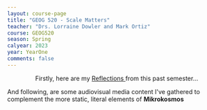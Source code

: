 ```yaml
---
layout: course-page
title: "GEOG 520 - Scale Matters"
teacher: "Drs. Lorraine Dowler and Mark Ortiz"
course: GEOG520
season: Spring
calyear: 2023
year: YearOne
comments: false
---
```

<p align="center">
Firstly, here are my <a class="btn zoombtn" href="{{ site.url }}YearOne/Spring2023/GEOG520/Reflections">
     Reflections
     </a> 
from this past semester...<br/>

And following, are some audiovisual media content I've gathered to complement the more static, literal elements of <b>Mikrokosmos</b>
</p>


